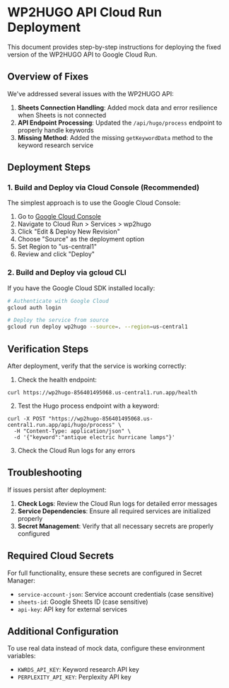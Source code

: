 # WP2HUGO API Cloud Run Deployment

This document provides step-by-step instructions for deploying the fixed version of the WP2HUGO API to Google Cloud Run.

## Overview of Fixes

We've addressed several issues with the WP2HUGO API:

1. **Sheets Connection Handling**: Added mock data and error resilience when Sheets is not connected
2. **API Endpoint Processing**: Updated the `/api/hugo/process` endpoint to properly handle keywords
3. **Missing Method**: Added the missing `getKeywordData` method to the keyword research service

## Deployment Steps

### 1. Build and Deploy via Cloud Console (Recommended)

The simplest approach is to use the Google Cloud Console:

1. Go to [Google Cloud Console](https://console.cloud.google.com/)
2. Navigate to Cloud Run > Services > wp2hugo
3. Click "Edit & Deploy New Revision"
4. Choose "Source" as the deployment option
5. Set Region to "us-central1"
6. Review and click "Deploy"

### 2. Build and Deploy via gcloud CLI

If you have the Google Cloud SDK installed locally:

```bash
# Authenticate with Google Cloud
gcloud auth login

# Deploy the service from source
gcloud run deploy wp2hugo --source=. --region=us-central1
```

## Verification Steps

After deployment, verify that the service is working correctly:

1. Check the health endpoint:
```
curl https://wp2hugo-856401495068.us-central1.run.app/health
```

2. Test the Hugo process endpoint with a keyword:
```
curl -X POST "https://wp2hugo-856401495068.us-central1.run.app/api/hugo/process" \
  -H "Content-Type: application/json" \
  -d '{"keyword":"antique electric hurricane lamps"}'
```

3. Check the Cloud Run logs for any errors

## Troubleshooting

If issues persist after deployment:

1. **Check Logs**: Review the Cloud Run logs for detailed error messages
2. **Service Dependencies**: Ensure all required services are initialized properly
3. **Secret Management**: Verify that all necessary secrets are properly configured

## Required Cloud Secrets

For full functionality, ensure these secrets are configured in Secret Manager:

- `service-account-json`: Service account credentials (case sensitive)
- `sheets-id`: Google Sheets ID (case sensitive)
- `api-key`: API key for external services

## Additional Configuration

To use real data instead of mock data, configure these environment variables:

- `KWRDS_API_KEY`: Keyword research API key
- `PERPLEXITY_API_KEY`: Perplexity API key 